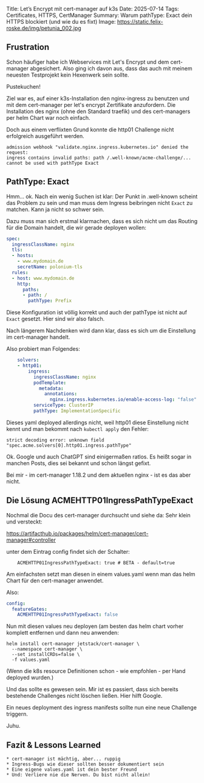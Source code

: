 Title: Let’s Encrypt mit cert-manager auf k3s
Date: 2025-07-14
Tags: Certificates, HTTPS, CertManager
Summary: Warum pathType: Exact dein HTTPS blockiert (und wie du es fixt)
Image: https://static.felix-roske.de/img/petunia_002.jpg

## Frustration 

Schon häufiger habe ich Webservices mit Let's Encrypt und dem cert-manager abgesichert. 
Also ging ich davon aus, dass das auch mit meinem neuesten Testprojekt kein Hexenwerk sein sollte.

Pustekuchen! 

Ziel war es, auf einer k3s-Installation den nginx-ingress zu benutzen und mit dem cert-manager per let's encrypt Zertifikate anzufordern.
Die Installation des nginx (ohne den Standard traefik) und des cert-managers per helm Chart war noch einfach. 

Doch aus einem verflixten Grund konnte die http01 Challenge nicht erfolgreich ausgeführt werden.

```log
admission webhook "validate.nginx.ingress.kubernetes.io" denied the request:
ingress contains invalid paths: path /.well-known/acme-challenge/... cannot be used with pathType Exact
```

## PathType: Exact

Hmm... ok. Nach ein wenig Suchen ist klar: Der Punkt in .well-known scheint das Problem zu sein und man muss dem Ingress beibringen nicht `Exact` zu matchen. Kann ja nicht so schwer sein.

Dazu muss man sich erstmal klarmachen, dass es sich nicht um das Routing für die Domain handelt, die wir gerade deployen wollen:

```yaml
spec:
  ingressClassName: nginx
  tls:
  - hosts:
    - www.mydomain.de
    secretName: polonium-tls
  rules:
  - host: www.mydomain.de 
    http: 
      paths: 
      - path: / 
        pathType: Prefix 
```

Diese Konfiguration ist völlig korrekt und auch der pathType ist nicht auf `Exact` gesetzt. Hier sind wir also falsch.

Nach längerem Nachdenken wird dann klar, dass es sich um die Einstellung im cert-manager handelt.

Also probiert man Folgendes:

```yaml
    solvers:
    - http01:
        ingress:
          ingressClassName: nginx
          podTemplate:
            metadata:
              annotations:
                nginx.ingress.kubernetes.io/enable-access-log: "false"
          serviceType: ClusterIP
          pathType: ImplementationSpecific
```

Dieses yaml deployed allerdings nicht, weil http01 diese Einstellung nicht kennt und man bekommt nach `kubectl apply` den Fehler:

```log
strict decoding error: unknown field "spec.acme.solvers[0].http01.ingress.pathType"
```

Ok. Google und auch ChatGPT sind einigermaßen ratlos. 
Es heißt sogar in manchen Posts, dies sei bekannt und schon längst gefixt.

Bei mir - im cert-manager 1.18.2 und dem aktuellen nginx - ist es das aber nicht.

## Die Lösung ACMEHTTP01IngressPathTypeExact

Nochmal die Docu des cert-manager durchsucht und siehe da:
Sehr klein und versteckt:

https://artifacthub.io/packages/helm/cert-manager/cert-manager#controller

unter dem Eintrag config findet sich der Schalter:

```
    ACMEHTTP01IngressPathTypeExact: true # BETA - default=true
```

Am einfachsten setzt man diesen in einem values.yaml wenn man das helm Chart für den cert-manager anwendet.

Also:

```yaml
config:
  featureGates:
    ACMEHTTP01IngressPathTypeExact: false
```

Nun mit diesen values neu deployen (am besten das helm chart vorher komplett entfernen und dann neu anwenden:

```shell
helm install cert-manager jetstack/cert-manager \
  --namespace cert-manager \
  --set installCRDs=false \
  -f values.yaml
```

(Wenn die k8s resource Definitionen schon - wie empfohlen - per Hand deployed wurden.)

Und das sollte es gewesen sein. Mir ist es passiert, dass sich bereits bestehende Challenges nicht löschen ließen. Hier hilft Google.

Ein neues deployment des ingress manifests sollte nun eine neue Challenge triggern.

Juhu.

## Fazit & Lessons Learned

    * cert-manager ist mächtig, aber... ruppig
    * Ingress-Bugs wie dieser sollten besser dokumentiert sein
    * Eine eigene values.yaml ist dein bester Freund
    * Und: Verliere nie die Nerven. Du bist nicht allein!


